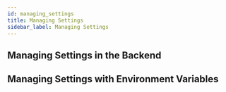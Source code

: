 ```yaml
---
id: managing_settings
title: Managing Settings
sidebar_label: Managing Settings
---
```


## Managing Settings in the Backend

## Managing Settings with Environment Variables